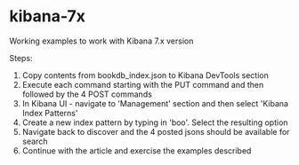 # kibana-7x
Working examples to work with Kibana 7.x version

Steps:
1. Copy contents from bookdb_index.json to Kibana DevTools section
2. Execute each command starting with the PUT command and then followed by the 4 POST commands
3. In Kibana UI - navigate to 'Management' section and then select 'Kibana Index Patterns'
4. Create a new index pattern by typing in 'boo'. Select the resulting option
5. Navigate back to discover and the 4 posted jsons should be available for search
6. Continue with the article and exercise the examples described
